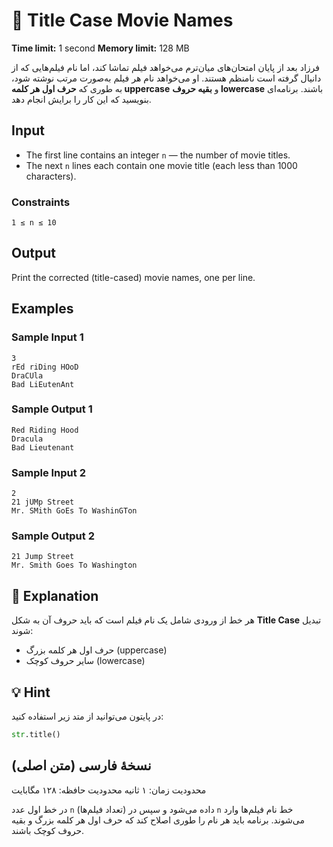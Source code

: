 # 🧩 Title Case Movie Names

**Time limit:** 1 second
**Memory limit:** 128 MB

فرزاد بعد از پایان امتحان‌های میان‌ترم می‌خواهد فیلم تماشا کند، اما نام فیلم‌هایی که از دانیال گرفته است نامنظم هستند.
او می‌خواهد نام هر فیلم به‌صورت مرتب نوشته شود، به طوری که **حرف اول هر کلمه uppercase** و **بقیه حروف lowercase** باشند.
برنامه‌ای بنویسید که این کار را برایش انجام دهد.


## Input

* The first line contains an integer `n` — the number of movie titles.
* The next `n` lines each contain one movie title (each less than 1000 characters).

### Constraints

```
1 ≤ n ≤ 10
```


## Output

Print the corrected (title-cased) movie names, one per line.


## Examples

### Sample Input 1

```
3
rEd riDing HOoD
DraCUla
Bad LiEutenAnt
```

### Sample Output 1

```
Red Riding Hood
Dracula
Bad Lieutenant
```


### Sample Input 2

```
2
21 jUMp Street
Mr. SMith GoEs To WashinGTon
```

### Sample Output 2

```
21 Jump Street
Mr. Smith Goes To Washington
```


## 📝 Explanation

هر خط از ورودی شامل یک نام فیلم است که باید حروف آن به شکل **Title Case** تبدیل شوند:

* حرف اول هر کلمه بزرگ (uppercase)
* سایر حروف کوچک (lowercase)


## 💡 Hint

در پایتون می‌توانید از متد زیر استفاده کنید:

```python
str.title()
```

## نسخهٔ فارسی (متن اصلی)

محدودیت زمان: ۱ ثانیه
محدودیت حافظه: ۱۲۸ مگابایت

در خط اول عدد `n` (تعداد فیلم‌ها) داده می‌شود و سپس در `n` خط نام فیلم‌ها وارد می‌شوند.
برنامه باید هر نام را طوری اصلاح کند که حرف اول هر کلمه بزرگ و بقیه حروف کوچک باشند.